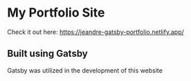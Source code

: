 # My Portfolio Site

Check it out here: https://jeandre-gatsby-portfolio.netlify.app/

## Built using Gatsby

Gatsby was utilized in the development of this website
